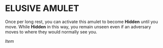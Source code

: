 ﻿---
tags:
  - Item
name: 'ELUSIVE AMULET'
description: 'Once per long rest, you can activate this amulet to become **Hidden** until you move. While **Hidden** in this way, you remain unseen even if an adversary moves to where they would normally see you.'
---

# ELUSIVE AMULET

Once per long rest, you can activate this amulet to become **Hidden** until you move. While **Hidden** in this way, you remain unseen even if an adversary moves to where they would normally see you.

*Item*
